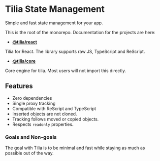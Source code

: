 # Tilia State Management

Simple and fast state management for your app.

This is the root of the monorepo. Documentation for the projects are here:

- [**@tilia/react**](./packages/react/README.md)

Tilia for React. The library supports raw JS, TypeScript and ReScript.

- [**@tilia/core**](./packages/core/README.md)

Core engine for tilia. Most users will not import this directly.

## Features

- Zero dependencies
- Single proxy tracking
- Compatible with ReScript and TypeScript
- Inserted objects are not cloned.
- Tracking follows moved or copied objects.
- Respects `readonly` properties.

### Goals and Non-goals

The goal with Tilia is to be minimal and fast while staying as much as possible
out of the way.

